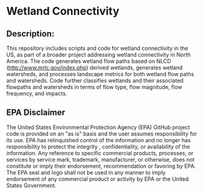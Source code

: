 # Wetland Connectivity

## Description: 
This repository includes scripts and code for wetland connectivity in the US, as part of a broader project addressing wetland connectivity in North America.  The code generates wetland flow paths based on NLCD (http://www.mrlc.gov/index.php) derived wetlands, generates wetland watersheds, and processes landscape metrics for both wetland flow paths and watersheds.  Code further classifies wetlands and their associated flowpaths and watersheds in terms of flow type, flow magnitude, flow frequency, and impacts.

## EPA Disclaimer
The United States Environmental Protection Agency (EPA) GitHub project code is provided on an "as is" basis and the user assumes responsibility for its use.  EPA has relinquished control of the information and no longer has responsibility to protect the integrity , confidentiality, or availability of the information.  Any reference to specific commercial products, processes, or services by service mark, trademark, manufacturer, or otherwise, does not constitute or imply their endorsement, recommendation or favoring by EPA.  The EPA seal and logo shall not be used in any manner to imply endorsement of any commercial product or activity by EPA or the United States Government.


